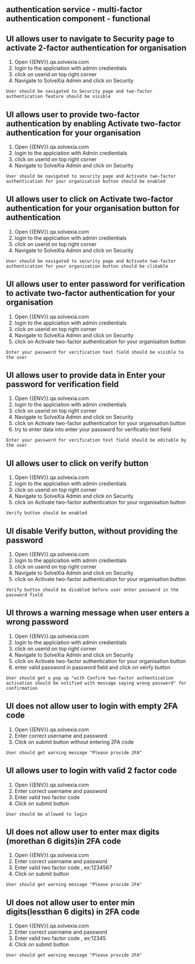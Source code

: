 ## authentication service - multi-factor authentication component - functional

## UI allows user to navigate to Security page to activate 2-factor authentication for organisation

1. Open {{ENV}}.qa.solvexia.com
2. login to the applciation with admin credientials 
3. click on userid on top right corner
4. Navigate to  SolveXia Admin and click on Security 

`User should be navigated to Security page and two-factor authentication feature should be visible`

## UI allows  user to provide two-factor authentication by enabling Activate two-factor authentication for your organisation

1. Open {{ENV}}.qa.solvexia.com
2. login to the applciation with Admin credientials 
3. click on userid on top right corner
4. Navigate to  SolveXia Admin and click on Security 

`User should be navigated to security page and Activate two-factor authentication for your organisation button should be enabled`

## UI allows  user to click on Activate two-factor authentication for your organisation button for authentication

1. Open {{ENV}}.qa.solvexia.com
2. login to the applciation with admin credientials 
3. click on userid on top right corner
4. Navigate to  SolveXia Admin and click on Security 

`User should be navigated to security page and Activate two-factor authentication for your organisation button should be clikable`

## UI allows user to enter password for verification to activate two-factor authentication for your organisation
1. Open {{ENV}}.qa.solvexia.com
2. login to the applciation with admin credientials 
3. click on userid on top right corner
4. Navigate to  SolveXia Admin and click on Security 
5. click on Activate two-factor authentication for your organisation button

`Enter your password for verification text field should be visible to the user`

## UI allows user to provide data in Enter your password for verification field 

1. Open {{ENV}}.qa.solvexia.com
2. login to the applciation with admin credientials 
3. click on userid on top right corner
4. Navigate to  SolveXia Admin and click on Security 
5. click on Activate two-factor authentication for your organisation button
6. try to enter data into enter your password for verificatio text field

`Enter your password for verification text field should be editable by the user`

## UI allows user to click on verify button 

1. Open {{ENV}}.qa.solvexia.com
2. login to the applciation with admin credientials 
3. click on userid on top right corner
4. Navigate to  SolveXia Admin and click on Security 
5. click on Activate two-factor authentication for your organisation button

`Verify button should be enabled`

## UI disable Verify button, without providing the password 

1. Open {{ENV}}.qa.solvexia.com
2. login to the applciation with admin credientials 
3. click on userid on top right corner
4. Navigate to  SolveXia Admin and click on Security 
5. click on Activate two-factor authentication for your organisation button

`Verify button should be disabled before user enter password in the password field`

## UI throws a warning message when user enters a wrong password

1. Open {{ENV}}.qa.solvexia.com
2. login to the applciation with admin credientials 
3. click on userid on top right corner
4. Navigate to  SolveXia Admin and click on Security 
5. click on Activate two-factor authentication for your organisation button
6. enter valid password in password field and click on veirfy button

`User should get a pop up "with Confirm two-factor authentication activation
should be notified with message saying wrong password" for confirmation`

## UI does not allow user to login with empty 2FA code

1. Open {{ENV}}.qa.solvexia.com 
2. Enter correct username and password
3. Click on submit button without entering 2FA code 

`User should get warning message "Please provide 2FA"`

## UI allows user to login with valid 2 factor code

1. Open {{ENV}}.qa.solvexia.com
2. Enter correct username and password
3. Enter valid two factor code 
4. Click on submit button

`User should be allowed to login `

## UI does not allow user to enter max digits (morethan 6 digits)in 2FA code

1. Open {{ENV}}.qa.solvexia.com
2. Enter correct username and password
3. Enter valid two factor code , ex:1234567
4. Click on submit button

`User should get warning message "Please provide 2FA"`

## UI does not allow user to enter min digits(lessthan 6 digits) in 2FA code

1. Open {{ENV}}.qa.solvexia.com
2. Enter correct username and password
3. Enter valid two factor code , ex:12345
4. Click on submit button

`User should get warning message "Please provide 2FA"`
